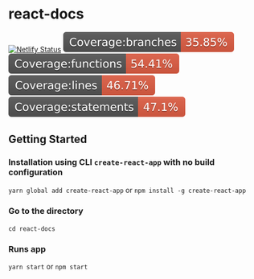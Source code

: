 # react-docs 

[![Netlify Status](https://api.netlify.com/api/v1/badges/8435d565-258e-4123-b227-1552bbfda381/deploy-status)](https://app.netlify.com/sites/react-docs/deploys)
![Badge branches](https://github.com/saadaouad/react-docs/blob/master/coverage/badge-branches.svg)
![Badge functions](https://github.com/saadaouad/react-docs/blob/master/coverage/badge-functions.svg)
![Badge lines](https://github.com/saadaouad/react-docs/blob/master/coverage/badge-lines.svg)
![Badge statements](https://github.com/saadaouad/react-docs/blob/master/coverage/badge-statements.svg)

## Getting Started
### Installation using CLI `create-react-app` with no build configuration
`yarn global add create-react-app` or `npm install -g create-react-app`

### Go to the directory
`cd react-docs`

### Runs app
`yarn start` or `npm start`
